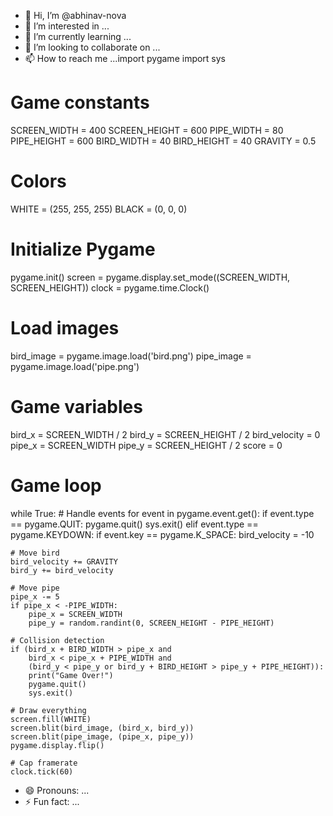 - 👋 Hi, I’m @abhinav-nova
- 👀 I’m interested in ...
- 🌱 I’m currently learning ...
- 💞️ I’m looking to collaborate on ...
- 📫 How to reach me ...import pygame
import sys

# Game constants
SCREEN_WIDTH = 400
SCREEN_HEIGHT = 600
PIPE_WIDTH = 80
PIPE_HEIGHT = 600
BIRD_WIDTH = 40
BIRD_HEIGHT = 40
GRAVITY = 0.5

# Colors
WHITE = (255, 255, 255)
BLACK = (0, 0, 0)

# Initialize Pygame
pygame.init()
screen = pygame.display.set_mode((SCREEN_WIDTH, SCREEN_HEIGHT))
clock = pygame.time.Clock()

# Load images
bird_image = pygame.image.load('bird.png')
pipe_image = pygame.image.load('pipe.png')

# Game variables
bird_x = SCREEN_WIDTH / 2
bird_y = SCREEN_HEIGHT / 2
bird_velocity = 0
pipe_x = SCREEN_WIDTH
pipe_y = SCREEN_HEIGHT / 2
score = 0

# Game loop
while True:
    # Handle events
    for event in pygame.event.get():
        if event.type == pygame.QUIT:
            pygame.quit()
            sys.exit()
        elif event.type == pygame.KEYDOWN:
            if event.key == pygame.K_SPACE:
                bird_velocity = -10

    # Move bird
    bird_velocity += GRAVITY
    bird_y += bird_velocity

    # Move pipe
    pipe_x -= 5
    if pipe_x < -PIPE_WIDTH:
        pipe_x = SCREEN_WIDTH
        pipe_y = random.randint(0, SCREEN_HEIGHT - PIPE_HEIGHT)

    # Collision detection
    if (bird_x + BIRD_WIDTH > pipe_x and
        bird_x < pipe_x + PIPE_WIDTH and
        (bird_y < pipe_y or bird_y + BIRD_HEIGHT > pipe_y + PIPE_HEIGHT)):
        print("Game Over!")
        pygame.quit()
        sys.exit()

    # Draw everything
    screen.fill(WHITE)
    screen.blit(bird_image, (bird_x, bird_y))
    screen.blit(pipe_image, (pipe_x, pipe_y))
    pygame.display.flip()

    # Cap framerate
    clock.tick(60)
- 😄 Pronouns: ...
- ⚡ Fun fact: ...

<!---
abhinav-nova/abhinav-nova is a ✨ special ✨ repository because its `README.md` (this file) appears on your GitHub profile.
You can click the Preview link to take a look at your changes.
--->
